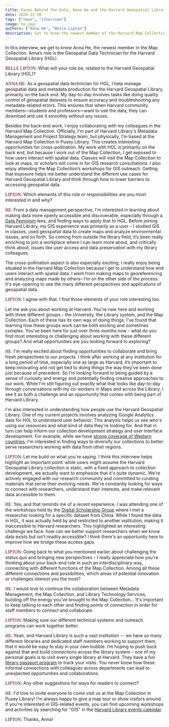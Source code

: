 ```yaml
---
title: Faces Behind the Data, Anna He and the Harvard Geospatial Library
date: 2024-12-20
tags: ["news", "interview"]
image: he.jpg
authors: ["Anna He", "Belle Lipton"]
description: Get to know the newest member of the Harvard Map Collection, Anna He, in a discussion about the future of the Harvard Geospatial Library.
---
```


In this interview, we get to know Anna He, the newest member in the Map Collection. Anna’s role is the Geospatial Data Technician for the Harvard Geospatial Library (HGL).

<span style="font-family:lorabold;color:#5f0217;">BELLE LIPTON:</span> What will your role be, related to the Harvard Geospatial Library (HGL)?

<span style="font-family:lorabold;color:#5f0217;">ANNA HE:</span> As a geospatial data technician for HGL, I help manage geospatial data and metadata production for the Harvard Geospatial Library, primarily on the back end. My day-to-day involves tasks like doing quality control of geospatial datasets to ensure accuracy and troubleshooting any metadata-related errors. This ensures that when Harvard community members—students and professors—want to use the data, they can download and use it smoothly without any issues. 

Besides the back-end work, I enjoy collaborating with my colleagues in the Harvard Map Collection. Officially, I'm part of Harvard Library's Metadata Management and Project Strategy team, but physically, I’m based at the Harvard Map Collection in Pusey Library. This creates interesting opportunities for cross-pollination. My work with HGL is primarily on the back end, but because I work out of the Map Collection, I get exposed to how users interact with spatial data. Classes will visit the Map Collection to look at maps, or scholars will come in for GIS research consultations. I also enjoy attending the Map Collection’s workshops for GIS outreach. Getting that exposure helps me better understand the different use cases for Harvard Geospatial Library and think through how to lower barriers to accessing geospatial data. 

<span style="font-family:lorabold;color:#5f0217;">LIPTON:</span> Which elements of this role or responsibilities are you most interested in and why?

<span style="font-family:lorabold;color:#5f0217;">HE:</span> From a data management perspective, I'm interested in learning about making data more openly accessible and discoverable, especially through a [Data Feminism](https://data-feminism.mitpress.mit.edu/) lens, and finding ways to apply that to HGL. Before joining Harvard Library, my GIS experience was primarily as a user – I studied GIS in classes, used geospatial data to create maps and analyze environmental issues, and so forth. So coming from outside the library field, it’s been really enriching to join a workplace where I can learn more about, and critically think about, issues like user access and data preservation with my library colleagues. 

The cross-pollination aspect is also especially exciting; I really enjoy being situated in the Harvard Map Collection because I get to understand how end users interact with spatial data. I went from making maps to georeferencing and analyzing maps made by others– I’m on the other side of the process. It's eye-opening to see the many different perspectives and applications of geospatial data.

<span style="font-family:lorabold;color:#5f0217;">LIPTON:</span> I agree with that. I find those elements of your role interesting too.

Let me ask you about working at Harvard. You're new here and working with three different groups - the University, the Library system, and the Map Collection. Each of these has its own way of doing things. I've found that learning how these groups work can be both exciting and sometimes complex. You've been here for just over three months now - what do you find most interesting or challenging about working with these different groups? And what opportunities are you looking forward to exploring?

<span style="font-family:lorabold;color:#5f0217;">HE:</span> I'm really excited about finding opportunities to collaborate and bring fresh perspectives to our projects. I think after working at any institution for a long period of time, especially one as large as Harvard, it’s important to keep innovating and not get tied to doing things the way they’ve been done just because of precedent. So I’m looking forward to being guided by a sense of curiosity and energy and potentially finding creative approaches to our work. While I'm still figuring out exactly what that looks like day-to-day through conversations with my co-workers in Maps and across the Library, I see it as both a challenge and an opportunity that comes with being part of Harvard Library.

I'm also interested in understanding how people use the Harvard Geospatial Library. One of my current projects involves analyzing Google Analytics data for HGL to understand user behavior. This analysis helps us see who's using our resources and what kind of data they're looking for. And that in turn can help inform our collection development strategy and user interface development. For example, while we have [strong coverage of Western countries](https://mapping.share.library.harvard.edu/projects/hgl-explore/places/), I'm interested in finding ways to diversify our collections to better serve researchers working with data from other regions.

<span style="font-family:lorabold;color:#5f0217;">LIPTON:</span> Let me build on what you're saying. I think this interview helps highlight an important point: while users might assume the Harvard Geospatial Library collection is static, with a fixed approach to collection development, we actually want to emphasize that it's quite dynamic. We're actively engaged with our research community and committed to curating materials that serve their evolving needs. We're constantly looking for ways to connect with researchers, understand their interests, and make relevant data accessible to them.

<span style="font-family:lorabold;color:#5f0217;">HE:</span> Yes, and that reminds me of a recent experience. I was attending one of the workshops held by the [Digital Scholarship Group](https://dsg.fas.harvard.edu/) where I met a researcher looking for a specific dataset from China. While I found the data in HGL, it was actually held by and restricted to another institution, making it inaccessible to Harvard researchers. This highlighted an interesting challenge we face: how can we better support researchers when we know data exists but isn't readily accessible? I think there's an opportunity here to improve how we bridge these access gaps.

<span style="font-family:lorabold;color:#5f0217;">LIPTON:</span> Going back to what you mentioned earlier about challenging the status quo and bringing new perspectives - I really appreciate how you're thinking about your back-end role in such an interdisciplinary way, connecting with different functions of the Map Collection. Among all these different connections and possibilities, which areas of potential innovation or challenges interest you the most?

<span style="font-family:lorabold;color:#5f0217;">HE:</span> I would love to continue the collaboration between Metadata Management, the Map Collection, and Library Technology Services, building off the energy you’ve brought to the Map Collection… It's important to keep talking to each other and finding points of connection in order for staff members to connect and collaborate. 

<span style="font-family:lorabold;color:#5f0217;">LIPTON:</span> Making sure our different technical systems and outreach programs can work together better.

<span style="font-family:lorabold;color:#5f0217;">HE:</span> Yeah, and Harvard Library is such a vast institution -- we have so many different libraries and dedicated staff members working to support them, that it would be easy to stay in your own bubble. I’m hoping to push back against that and build connections across the library system – one of my personal goals is to visit every single library at Harvard. They have a fun [library passport program](https://staff.library.harvard.edu/blog/harvard-library-passport-your-invitation-world-possibilities?_gl=1*i6e93v*_ga*MjAzMTA2OTU0Mi4xNjY3NTAwMTIx*_ga_3CXC97RWEK*MTczNDcyMzgzMi43Ny4wLjE3MzQ3MjM4MzguNTQuMC4w) to track your visits. You never know how these informal connections with colleagues across departments can lead to unexpected opportunities and collaborations.

<span style="font-family:lorabold;color:#5f0217;">LIPTON:</span> Any other suggestions for ways for readers to connect?

<span style="font-family:lorabold;color:#5f0217;">HE:</span> I'd love to invite everyone to come visit us at the Map Collection in Pusey Library! I’m always happy to give a map tour or show visitors around. If you're interested in GIS-related events, you can find upcoming workshops and activities by searching for "GIS" in the [Harvard Library events calendar](https://libcal.library.harvard.edu/calendar/main?t=d&q=gis&cid=15049&cal=15049&inc=0).

<span style="font-family:lorabold;color:#5f0217;">LIPTON:</span> Thanks, Anna!



